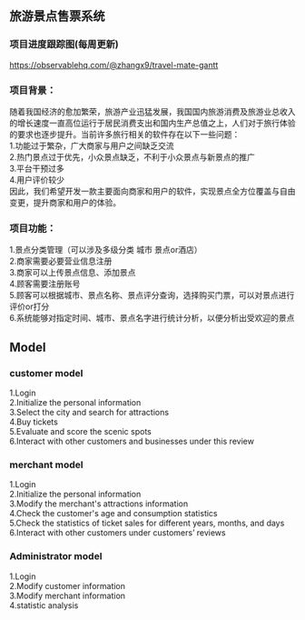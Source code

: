 
## 旅游景点售票系统
### 项目进度跟踪图(每周更新)
https://observablehq.com/@zhangx9/travel-mate-gantt

### 项目背景：
随着我国经济的愈加繁荣，旅游产业迅猛发展，我国国内旅游消费及旅游业总收入的增长速度一直高位运行于居民消费支出和国内生产总值之上，人们对于旅行体验的要求也逐步提升。当前许多旅行相关的软件存在以下一些问题：<br />
1.功能过于繁杂，广大商家与用户之间缺乏交流 <br />
2.热门景点过于优先，小众景点缺乏，不利于小众景点与新景点的推广 <br />
3.平台干预过多 <br />
4.用户评价较少 <br />
因此，我们希望开发一款主要面向商家和用户的软件，实现景点全方位覆盖与自由变更，提升商家和用户的体验。

### 项目功能：
1.景点分类管理（可以涉及多级分类 城市 景点or酒店）<br />
2.商家需要必要营业信息注册<br />
3.商家可以上传景点信息、添加景点<br />
4.顾客需要注册账号<br />
5.顾客可以根据城市、景点名称、景点评分查询，选择购买门票，可以对景点进行评价or打分<br />
6.系统能够对指定时间、城市、景点名字进行统计分析，以便分析出受欢迎的景点<br />

## Model
### customer model
1.Login <br />
2.Initialize the personal information <br />
3.Select the city and search for attractions <br />
4.Buy tickets <br />
5.Evaluate and score the scenic spots <br />
6.Interact with other customers and businesses under this review <br />

### merchant model
1.Login <br />
2.Initialize the personal information <br />
3.Modify the merchant's attractions information <br />
4.Check the customer's age and consumption statistics <br />
5.Check the statistics of ticket sales for different years, months, and days <br />
6.Interact with other customers under customers’ reviews <br />


### Administrator model
1.Login <br />
2.Modify customer information <br />
3.Modify merchant information <br />
4.statistic analysis <br />

